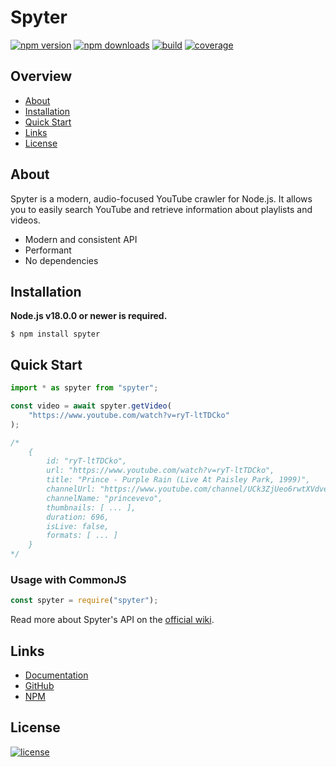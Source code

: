 # Spyter
[![npm version](https://img.shields.io/github/package-json/v/wgumenyuk/spyter?label=Version&style=flat-square)](https://npmjs.com/package/spyter)
[![npm downloads](https://img.shields.io/npm/dt/spyter?label=Downloads&style=flat-square)](https://npmjs.com/package/spyter)
[![build](https://img.shields.io/github/actions/workflow/status/wgumenyuk/spyter/build.yml?label=Build&logo=github&style=flat-square)](https://github.com/wgumenyuk/spyter/actions)
[![coverage](https://img.shields.io/codecov/c/github/wgumenyuk/spyter?label=Coverage&logo=codecov&style=flat-square)](https://app.codecov.io/gh/wgumenyuk/spyter)

## Overview
- [About](#about)
- [Installation](#installation)
- [Quick Start](#quick-start)
- [Links](#links)
- [License](#license)

## About
Spyter is a modern, audio-focused YouTube crawler for Node.js. It allows you to easily search YouTube and retrieve information about playlists and videos.

- Modern and consistent API
- Performant
- No dependencies

## Installation
**Node.js v18.0.0 or newer is required.**

```sh-session
$ npm install spyter
```

## Quick Start
```ts
import * as spyter from "spyter";

const video = await spyter.getVideo(
    "https://www.youtube.com/watch?v=ryT-ltTDCko"
);

/*
    {
        id: "ryT-ltTDCko",
        url: "https://www.youtube.com/watch?v=ryT-ltTDCko",
        title: "Prince - Purple Rain (Live At Paisley Park, 1999)",
        channelUrl: "https://www.youtube.com/channel/UCk3ZjUeo6rwtXVdvelevVag",
        channelName: "princevevo",
        thumbnails: [ ... ],
        duration: 696,
        isLive: false,
        formats: [ ... ]
    }
*/
```

### Usage with CommonJS
```js
const spyter = require("spyter");
```

Read more about Spyter's API on the [official wiki](https://github.com/wgumenyuk/spyter/wiki/API).

## Links
- [Documentation](https://github.com/wgumenyuk/spyter/wiki)
- [GitHub](https://github.com/wgumenyuk/spyter)
- [NPM](https://npmjs.com/package/spyter)

## License
[![license](https://img.shields.io/github/license/wgumenyuk/spyter?label=License&style=flat-square)](./LICENSE)